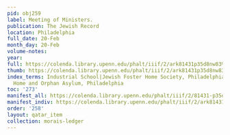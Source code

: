 ```yaml
---
pid: obj259
label: Meeting of Ministers.
publication: The Jewish Record
location: Philadelphia
full_date: 20-Feb
month_day: 20-Feb
volume-notes:
year:
full: https://colenda.library.upenn.edu/phalt/iiif/2/ark81431p35d8nw83%2FSHA256E-s7814189--c6d087b59b738cbe61db58078020dd4b9abeee85cbdfbe531dab9113762437de.jpeg/full/3500,/0/default.jpg
thumb: https://colenda.library.upenn.edu/phalt/iiif/2/ark81431p35d8nw83%2FSHA256E-s7814189--c6d087b59b738cbe61db58078020dd4b9abeee85cbdfbe531dab9113762437de.jpeg/full/!200,200/0/default.jpg
index_terms: Industrial School|Jewish Foster Home Society, Philadelphia|Jewish Foster
  Home and Orphan Asylum, Philadelphia
toc: '273'
manifest_all: https://colenda.library.upenn.edu/phalt/iiif/2/81431-p35d8nw83/manifest
manifest_indiv: https://colenda.library.upenn.edu/phalt/iiif/2/ark81431p35d8nw83%2FSHA256E-s7814189--c6d087b59b738cbe61db58078020dd4b9abeee85cbdfbe531dab9113762437de.jpeg
order: '258'
layout: qatar_item
collection: morais-ledger
---
```

